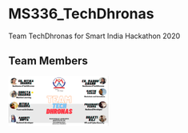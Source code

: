 # MS336_TechDhronas
Team TechDhronas for Smart India Hackathon 2020

## Team Members
<img src="Images/Capture.PNG" height = "100" width="200">
